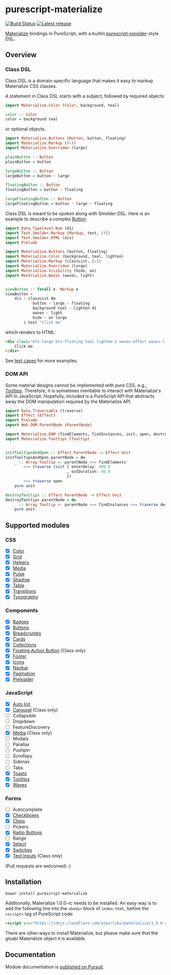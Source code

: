 # purescript-materialize

[![Build Status](https://travis-ci.com/yehzhang/purescript-materialize.svg?branch=master)](https://travis-ci.com/yehzhang/purescript-materialize)
[![Latest release](https://img.shields.io/github/release/yehzhang/purescript-materialize.svg)](https://github.com/yehzhang/purescript-materialize/releases)

[Materialize](https://materializecss.com/) bindings in PureScript, with a
builtin [purescript-smolder](https://github.com/bodil/purescript-smolder)-style
DSL.

## Overview

### Class DSL

Class DSL is a domain-specific language that makes it easy to markup Materialize
CSS classes.

A statement in Class DSL starts with a subject, followed by required objects

```purescript
import Materialize.Color (Color, background, teal)

color :: Color
color = background teal
```

or optional objects.

```purescript
import Materialize.Buttons (Button, button, floating)
import Materialize.Markup ((~))
import Materialize.Overriden (large)

plainButton :: Button
plainButton = button

largeButton :: Button
largeButton = button ~ large

floatingButton :: Button
floatingButton = button ~ floating

largeFloatingButton :: Button
largeFloatingButton = button ~ large ~ floating
```

Class DSL is meant to be spoken along with Smolder DSL. Here is an example to
describe a complex [Button](https://materializecss.com/buttons.html):

```purescript
import Data.Typelevel.Num (d1)
import Text.Smolder.Markup (Markup, text, (!))
import Text.Smolder.HTML (div)
import Prelude

import Materialize.Buttons (button, floating)
import Materialize.Color (background, teal, lighten)
import Materialize.Markup (classList, (~))
import Materialize.Overriden (large)
import Materialize.Visibility (hide, on)
import Materialize.Waves (waves, light)


viewButton :: forall e. Markup e
viewButton =
    div ! classList do
            button ~ large ~ floating
            background teal ~ lighten d1
            waves ~ light
            hide ~ on large
        $ text "Click me"
```

which renders to HTML:

```html
<div class="btn-large btn-floating teal lighten-1 waves-effect waves-light hide-on-large-only">
    Click me
</div>
```

See [test cases](https://github.com/yehzhang/purescript-materialize/blob/master/test/Main.purs)
for more examples.

### DOM API

Some material designs cannot be implemented with pure CSS, e.g.,
[Tooltips](https://materializecss.com/tooltips.html). Therefore, it is sometimes
inevitable to interact with Materialize's API in JavaScript. Hopefully, included
is a PureScript API that abstracts away the DOM manipulation required by the
Materialize API.

```purescript
import Data.Traversable (traverse)
import Effect (Effect)
import Prelude
import Web.DOM.ParentNode (ParentNode)

import Materialize.DOM (findElements, findInstances, init, open, destroy)
import Materialize.Tooltips (Tooltip)


initTooltipsAndOpen :: Effect ParentNode -> Effect Unit
initTooltipsAndOpen parentNode = do
    _ :: Array Tooltip <- parentNode >>= findElements
        >>= traverse (init { enterDelay: 400.0
                           , outDuration: 40.0
                           })
        >>= traverse open
    pure unit

destroyTooltips :: Effect ParentNode -> Effect Unit
destroyTooltips parentNode = do
    _ :: Array Tooltip <- parentNode >>= findInstances >>= traverse destroy
    pure unit
```

## Supported modules

### CSS

- [x] [Color](https://materializecss.com/color.html)
- [x] [Grid](https://materializecss.com/grid.html)
- [x] [Helpers](https://materializecss.com/helpers.html)
- [x] [Media](https://materializecss.com/media-css.html)
- [x] [Pulse](https://materializecss.com/pulse.html)
- [x] [Shadow](https://materializecss.com/shadow.html)
- [x] [Table](https://materializecss.com/table.html)
- [x] [Transitions](https://materializecss.com/css-transitions.html)
- [x] [Typography](https://materializecss.com/typography.html)

### Components

- [x] [Badges](https://materializecss.com/badges.html)
- [x] [Buttons](https://materializecss.com/buttons.html)
- [x] [Breadcrumbs](https://materializecss.com/breadcrumbs.html)
- [x] [Cards](https://materializecss.com/cards.html)
- [x] [Collections](https://materializecss.com/collections.html)
- [x] [Floating Action Button](https://materializecss.com/floating-action-button.html) (Class only)
- [x] [Footer](https://materializecss.com/footer.html)
- [x] [Icons](https://materializecss.com/icons.html)
- [x] [Navbar](https://materializecss.com/navbar.html)
- [x] [Pagination](https://materializecss.com/pagination.html)
- [x] [Preloader](https://materializecss.com/preloader.html)

### JavaScript

- [x] [Auto Init](https://materializecss.com/auto-init.html)
- [x] [Carousel](https://materializecss.com/carousel.html) (Class only)
- [ ] Collapsible
- [ ] Dropdown
- [ ] FeatureDiscovery
- [x] [Media](https://materializecss.com/media.html) (Class only)
- [ ] Modals
- [ ] Parallax
- [ ] Pushpin
- [ ] Scrollspy
- [ ] Sidenav
- [ ] Tabs
- [x] [Toasts](https://materializecss.com/toasts.html)
- [x] [Tooltips](https://materializecss.com/tooltips.html)
- [x] [Waves](https://materializecss.com/waves.html)

### Forms

- [ ] Autocomplete
- [x] [Checkboxes](https://materializecss.com/checkboxes.html)
- [x] [Chips](https://materializecss.com/chips.html)
- [ ] Pickers
- [x] [Radio Buttons](https://materializecss.com/radio-buttons.html)
- [ ] Range
- [x] [Select](https://materializecss.com/select.html)
- [x] [Switches](https://materializecss.com/switches.html)
- [x] [Text Inputs](https://materializecss.com/text-inputs.html) (Class only)

(Pull requests are welcomed) :)

## Installation

```
bower install purescript-materialize
```

Additionally, Materialize 1.0.0-rc needs to be installed. An easy way is to add
the following line into the `<body>` block of `index.html`, before the
`<script>` tag of PureScript code:

```html
<script src="https://cdnjs.cloudflare.com/ajax/libs/materialize/1.0.0-rc.2/js/materialize.min.js"></script>
```

There are other ways to install Materialize, but please make sure that the
gloabl Materialize object `M` is available.

## Documentation

Module documentation is [published on Pursuit](https://pursuit.purescript.org/packages/purescript-materialize).
